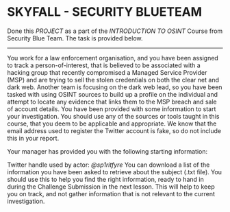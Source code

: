 # SKYFALL - SECURITY BLUETEAM 

Done this *PROJECT* as a part of the *INTRODUCTION TO OSINT*  Course from Security Blue Team.
The task is provided below.

---

You work for a law enforcement organisation, and you have been assigned to track a person-of-interest, that is believed to be associated with a hacking group that recently compromised a Managed Service Provider (MSP) and are trying to sell the stolen credentials on both the clear net and dark web. Another team is focusing on the dark web lead, so you have been tasked with using OSINT sources to build up a profile on the individual and attempt to locate any evidence that links them to the MSP breach and sale of account details. You have been provided with some information to start your investigation. You should use any of the sources or tools taught in this course, that you deem to be applicable and appropriate. We know that the email address used to register the Twitter account is fake, so do not include this in your report.

Your manager has provided you with the following starting information:

Twitter handle used by actor: *@sp1ritfyre*
You can download a list of the information you have been asked to retrieve about the subject (.txt file). You should use this to help you find the right information, ready to hand in during the Challenge Submission in the next lesson. This will help to keep you on track, and not gather information that is not relevant to the current investigation.
